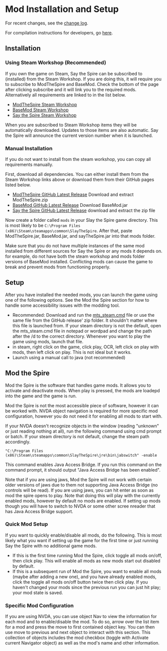 # Mod Installation and Setup

For recent changes, see the [change log](./changes.md).

For compilation instructions for developers, go [here](./devs.md).

## Installation

### Using Steam Workshop (Recommended)

If you own the game on Steam, Say the Spire can be subscribed to (installed) from the Steam Workshop. If you are doing this, it will require you to subscribe to ModTheSpire and BaseMod. Check the bottom of the page after clicking subscribe and it will link you to the required mods. Alternatively all requirements are linked to in the list below.

* [ModTheSpire Steam Workshop](https://steamcommunity.com/workshop/filedetails/?id=1605060445)
* [BaseMod Steam Workshop](https://steamcommunity.com/workshop/filedetails/?id=1605833019)
* [Say the Spire Steam Workshop](https://steamcommunity.com/sharedfiles/filedetails/?id=2239220106)

When you are subscribed to Steam Workshop items they will be automatically downloaded. Updates to those items are also automatic. Say the Spire will announce the current version number when it is launched.

### Manual Installation

If you do not want to install from the steam workshop, you can copy all requirements manually. 

First, download all dependencies. You can either install them from the Steam Workshop links above or download them from their GitHub pages listed below.

* [ModTheSpire GitHub Latest Release](https://github.com/kiooeht/ModTheSpire/releases/latest/) Download and extract ModTheSpire.zip
* [BaseMod GitHub Latest Release](https://github.com/daviscook477/BaseMod/releases/latest/) Download BaseMod.jar
* [Say the Spire GitHub Latest Release](https://github.com/bradjrenshaw/say-the-spire/releases/latest/) download and extract the zip file

Now create a folder called `mods` in your Slay the Spire game directory. This is most likely to be `C:\Program Files (x86)\Steam\steamapps\common\SlayTheSpire`. After that, paste ModTheSpire.jar, BaseMod.jar, and sayTheSpire.jar into that mods folder.

Make sure that you do not have multiple instances of the same mod installed from different sources for Say the Spire or any mods it depends on. for example, do not have both the steam workshop and mods folder versions of BaseMod installed. Conflicting mods can cause the game to break and prevent mods from functioning properly.

## Setup

After you have installed the needed mods, you can launch the game using one of the following options. See the Mod the Spire section for how to handle some accessibility issues with the modding tool.

* Recommended: Download and run the [mts_steam.cmd](https://raw.githubusercontent.com/bradjrenshaw/say-the-spire/master/scripts/mts_steam.cmd) file or use the same file from the GitHub release' zip folder. It shouldn't matter where this file is launched from. If your steam directory is not the default, open the mts_steam.cmd file in notepad or wordpad and change the path after the /d to the correct directory. Whenever you want to play the game using mods, launch that file.
* in steam, right click on the game, click play, OCR, left click on play with mods, then left click on play. This is not ideal but it works.
* Launch using a manual call to java (not recommended)

## Mod the Spire

Mod the Spire is the software that handles game mods. It allows you to activate and deactivate mods. When play is pressed, the mods are loadepd into the game and the game is run.

Mod the Spire is not the most accessible piece of software, however it can be worked with. NVDA object navigation is required for more specific mod configuration, however you do not need it for enabling all mods to start with.

If your NVDA doesn't recognize objects in the window (reading "unknown" or just reading nothing at all), run the following command using cmd prompt or batch. If your steam directory is not default, change the steam path accordingly.

```
"C:\Program Files (x86)\Steam\steamapps\common\SlayTheSpire\jre\bin\jabswitch" -enable
```

This command enables Java Access Bridge. If you run this command on the command prompt, it should output "Java Access Bridge has been enabled".

Note that if you are using jaws, Mod the Spire will not work with certain older versions of jaws due to them not supporting Java Access Bridge (no controls will be read). If you are using jaws, you can hit enter as soon as mod the spire opens to play. Note that doing this will play with the currently enabled mods, however by default no mods are enabled. If setting up mods though you will have to switch to NVDA or some other scree nreader that has Java Access Bridge support.

### Quick Mod Setup

If you want to quickly enable/disable all mods, do the following. This is most likely what you want if setting up the game for the first time or just running Say the Spire with no additional game mods.

* If this is the first time running Mod the Spire, click toggle all mods on/off, then click play. This will enable all mods as new mods start out disabled by default. 
* If this is a subsequent run of Mod the Spire, you want to enable all mods (maybe after adding a new one), and you have already enabled mods, click the toggle all mods on/off button twice then click play. If you haven't changed your mods since the previous run you can just hit play; your mod state is saved.

### Specific Mod Configuration

If you are using NVDA, you can use object Nav to view the information for each mod and to enable/disable the mod. To do so, arrow over the list item for a mod and press the move to first contained object key. You can then use move to previous and next object to interact with this section. This collection of objects includes the mod checkbox (toggle with Activate current Navigator object) as well as the mod's name and other information.
